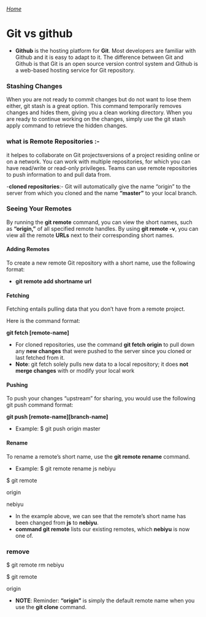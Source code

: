 [*Home*](https://neba9.github.io/reading-notes/)

# Git vs github


- **Github** is the hosting platform for **Git**. Most developers are familiar with Github and it is easy to adapt to it. The difference between Git and Github is that Git is an open source version control system and Github is a web-based hosting service for Git repository.

 ### **Stashing Changes**
When you are not ready to commit changes but do not want to lose them either, git stash is a great option. This command temporarily removes changes and hides them, giving you a clean working directory. When you are ready to continue working on the changes, simply use the git stash apply command to retrieve the hidden changes.


 ### **what is Remote Repositories** :-
 it helpes to collaborate on Git projectsversions of a project residing online or on a network. You can work with multiple repositories, for which you can have read/write or read-only privileges. Teams can use remote repositories to push information to and pull data from.
 
  -**cloned repositories**:- Git will automatically give the name “origin” to the server from which you cloned and the name **“master”** to your local branch.

### **Seeing Your Remotes**
By running the **git remote** command, you can view the short names, such as **“origin,”** of all specified remote handles.
By using **git remote -v**, you can view all the remote **URLs** next to their corresponding short names.  

#### Adding Remotes
To create a new remote Git repository with a short name, use the following format:

- **git remote add shortname url**

#### Fetching
Fetching entails pulling data that you don’t have from a remote project.

Here is the command format:

**git fetch [remote-name]**
- For cloned repositories, use the command **git fetch origin** to pull down any **new changes** that were pushed to the server since you cloned or last fetched from it.
- **Note**: git fetch solely pulls new data to a local repository; it does **not merge changes** with or modify your local work

#### Pushing
To push your changes “upstream” for sharing, you would use the following git push command format:

**git push [remote-name][branch-name]**
- Example:
$ git push origin master

#### Rename
To rename a remote’s short name, use the **git remote rename** command.

- Example:
$ git remote rename js nebiyu

$ git remote

origin

nebiyu
 - In the example above, we can see that the remote’s short name has been changed from **js** to **nebiyu**.
 - **command git remote** lists our existing remotes, which **nebiyu** is now one of.
### remove 
$ git remote rm nebiyu

$ git remote

origin
- **NOTE**: Reminder: **“origin”** is simply the default remote name when you use the **git clone** command.
